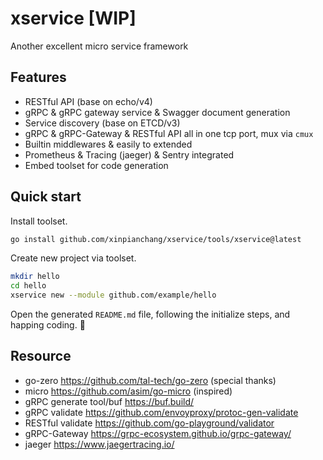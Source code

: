 # xservice [WIP]

Another excellent micro service framework

## Features

- RESTful API (base on echo/v4)
- gRPC & gRPC gateway service & Swagger document generation
- Service discovery (base on ETCD/v3)
- gRPC & gRPC-Gateway & RESTful API all in one tcp port, mux via `cmux`
- Builtin middlewares & easily to extended
- Prometheus & Tracing (jaeger) & Sentry integrated
- Embed toolset for code generation

## Quick start

Install toolset.

```bash
go install github.com/xinpianchang/xservice/tools/xservice@latest
```

Create new project via toolset.

```bash
mkdir hello
cd hello
xservice new --module github.com/example/hello
```

Open the generated `README.md` file, following the initialize steps, and happing coding. 🎉

## Resource

- go-zero https://github.com/tal-tech/go-zero (special thanks)
- micro https://github.com/asim/go-micro (inspired)
- gRPC generate tool/buf https://buf.build/
- gRPC validate https://github.com/envoyproxy/protoc-gen-validate
- RESTful validate https://github.com/go-playground/validator
- gRPC-Gateway https://grpc-ecosystem.github.io/grpc-gateway/
- jaeger https://www.jaegertracing.io/

